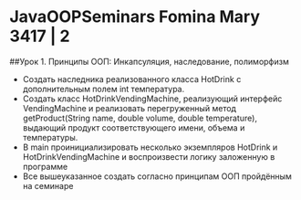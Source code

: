 # JavaOOPSeminars Fomina Mary 3417 | 2
##Урок 1. Принципы ООП: Инкапсуляция, наследование, полиморфизм
* Создать наследника реализованного класса HotDrink с дополнительным полем int температура.
* Создать класс HotDrinkVendingMachine, реализующий интерфейс VendingMachine и реализовать перегруженный метод getProduct(String name, double volume, double temperature), выдающий продукт соответствующего имени, объема и температуры.
* В main проинициализировать несколько экземпляров HotDrink и HotDrinkVendingMachine и воспроизвести логику заложенную в программе
* Все вышеуказанное создать согласно принципам ООП пройдённым на семинаре
